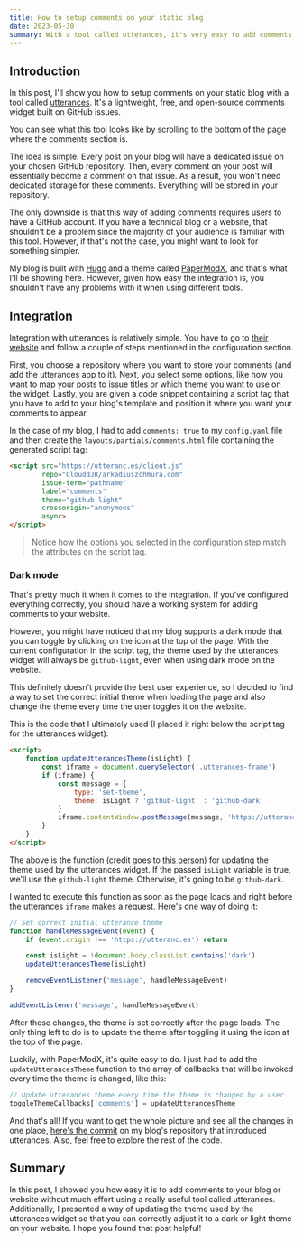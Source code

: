 ```yaml
---
title: How to setup comments on your static blog
date: 2023-05-30
summary: With a tool called utterances, it's very easy to add comments to your website with minimal code and no need for a database.
---
```


## Introduction

In this post, I'll show you how to setup comments on your static blog with a tool called [utterances](https://utteranc.es/). It's a lightweight, free, and open-source comments widget built on GitHub issues.

You can see what this tool looks like by scrolling to the bottom of the page where the comments section is.

The idea is simple. Every post on your blog will have a dedicated issue on your chosen GitHub repository. Then, every comment on your post will essentially become a comment on that issue. As a result, you won't need dedicated storage for these comments. Everything will be stored in your repository.

The only downside is that this way of adding comments requires users to have a GitHub account. If you have a technical blog or a website, that shouldn't be a problem since the majority of your audience is familiar with this tool. However, if that's not the case, you might want to look for something simpler.

My blog is built with [Hugo](https://gohugo.io/) and a theme called [PaperModX](https://github.com/reorx/hugo-PaperModX), and that's what I'll be showing here. However, given how easy the integration is, you shouldn't have any problems with it when using different tools.

## Integration

Integration with utterances is relatively simple. You have to go to [their website](https://utteranc.es/) and follow a couple of steps mentioned in the configuration section.

First, you choose a repository where you want to store your comments (and add the utterances app to it). Next, you select some options, like how you want to map your posts to issue titles or which theme you want to use on the widget. Lastly, you are given a code snippet containing a script tag that you have to add to your blog's template and position it where you want your comments to appear.

In the case of my blog, I had to add `comments: true` to my `config.yaml` file and then create the `layouts/partials/comments.html` file containing the generated script tag:

```html
<script src="https://utteranc.es/client.js"
        repo="ClouddJR/arkadiuszchmura.com"
        issue-term="pathname"
        label="comments"
        theme="github-light"
        crossorigin="anonymous"
        async>
</script>
```

> Notice how the options you selected in the configuration step match the attributes on the script tag.

### Dark mode

That's pretty much it when it comes to the integration. If you've configured everything correctly, you should have a working system for adding comments to your website.

However, you might have noticed that my blog supports a dark mode that you can toggle by clicking on the icon at the top of the page. With the current configuration in the script tag, the theme used by the utterances widget will always be `github-light`, even when using dark mode on the website.

This definitely doesn't provide the best user experience, so I decided to find a way to set the correct initial theme when loading the page and also change the theme every time the user toggles it on the website.

This is the code that I ultimately used (I placed it right below the script tag for the utterances widget):

```html
<script>
    function updateUtterancesTheme(isLight) {
        const iframe = document.querySelector('.utterances-frame')
        if (iframe) {
            const message = {
                type: 'set-theme',
                theme: isLight ? 'github-light' : 'github-dark'
            }
            iframe.contentWindow.postMessage(message, 'https://utteranc.es')
        }
    }
</script>
```

The above is the function (credit goes to [this person](https://github.com/utterance/utterances/issues/549#issuecomment-907606127)) for updating the theme used by the utterances widget. If the passed `isLight` variable is true, we'll use the `github-light` theme. Otherwise, it's going to be `github-dark`.

I wanted to execute this function as soon as the page loads and right before the utterances `iframe` makes a request. Here's one way of doing it:

```javascript
// Set correct initial utterance theme
function handleMessageEvent(event) {
    if (event.origin !== 'https://utteranc.es') return

    const isLight = !document.body.classList.contains('dark')
    updateUtterancesTheme(isLight)

    removeEventListener('message', handleMessageEvent)
}

addEventListener('message', handleMessageEvent)
```

After these changes, the theme is set correctly after the page loads. The only thing left to do is to update the theme after toggling it using the icon at the top of the page.

Luckily, with PaperModX, it's quite easy to do. I just had to add the `updateUtterancesTheme` function to the array of callbacks that will be invoked every time the theme is changed, like this:

```javascript
// Update utterances theme every time the theme is changed by a user
toggleThemeCallbacks['comments'] = updateUtterancesTheme
```

And that's all! If you want to get the whole picture and see all the changes in one place, [here's the commit](https://github.com/ClouddJR/arkadiuszchmura.com/commit/191666a418713c4ae25fac9b2b1f6659429b84a4) on my blog's repository that introduced utterances. Also, feel free to explore the rest of the code.

## Summary

In this post, I showed you how easy it is to add comments to your blog or website without much effort using a really useful tool called utterances. Additionally, I presented a way of updating the theme used by the utterances widget so that you can correctly adjust it to a dark or light theme on your website. I hope you found that post helpful!

